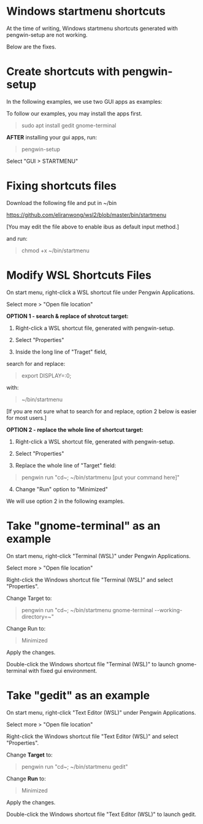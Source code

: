 # Windows startmenu shortcuts

At the time of writing, Windows startmenu shortcuts generated with pengwin-setup are not working.

Below are the fixes.

# Create shortcuts with pengwin-setup

In the following examples, we use two GUI apps as examples:

To follow our examples, you may install the apps first.

> sudo apt install gedit gnome-terminal

<b>AFTER</b> installing your gui apps, run:

> pengwin-setup

Select "GUI > STARTMENU"

# Fixing shortcuts files

Download the following file and put in ~/bin

https://github.com/eliranwong/wsl2/blob/master/bin/startmenu

[You may edit the file above to enable ibus as default input method.]

and run:

> chmod +x ~/bin/startmenu

# Modify WSL Shortcuts Files

On start menu, right-click a WSL shortcut file under Pengwin Applications.

Select more > "Open file location"

<b>OPTION 1 - search & replace of shrotcut target:</b>

1) Right-click a WSL shortcut file, generated with pengwin-setup.

2) Select "Properties"

3) Inside the long line of "Traget" field,

search for and replace:

> export DISPLAY=:0;

with:

> ~/bin/startmenu

[If you are not sure what to search for and replace, option 2 below is easier for most users.]

<b>OPTION 2 - replace the whole line of shortcut target:</b>

1) Right-click a WSL shortcut file, generated with pengwin-setup.

2) Select "Properties"

3) Replace the whole line of "Target" field:

> pengwin run "cd~; ~/bin/startmenu [put your command here]"

4) Change "Run" option to "Minimized"

We will use option 2 in the following examples.

# Take "gnome-terminal" as an example

On start menu, right-click "Terminal (WSL)" under Pengwin Applications.

Select more > "Open file location"

Right-click the Windows shortcut file "Terminal (WSL)" and select "Properties".

Change Target to:

> pengwin run "cd~; ~/bin/startmenu gnome-terminal --working-directory=\~"

Change Run to:

> Minimized

Apply the changes.

Double-click the Windows shortcut file "Terminal (WSL)" to launch gnome-terminal with fixed gui environment.

# Take "gedit" as an example

On start menu, right-click "Text Editor (WSL)" under Pengwin Applications.

Select more > "Open file location"

Right-click the Windows shortcut file "Text Editor (WSL)" and select "Properties".

Change <b>Target</b> to:

> pengwin run "cd~; ~/bin/startmenu gedit"

Change <b>Run</b> to:

> Minimized

Apply the changes.

Double-click the Windows shortcut file "Text Editor (WSL)" to launch gedit.

